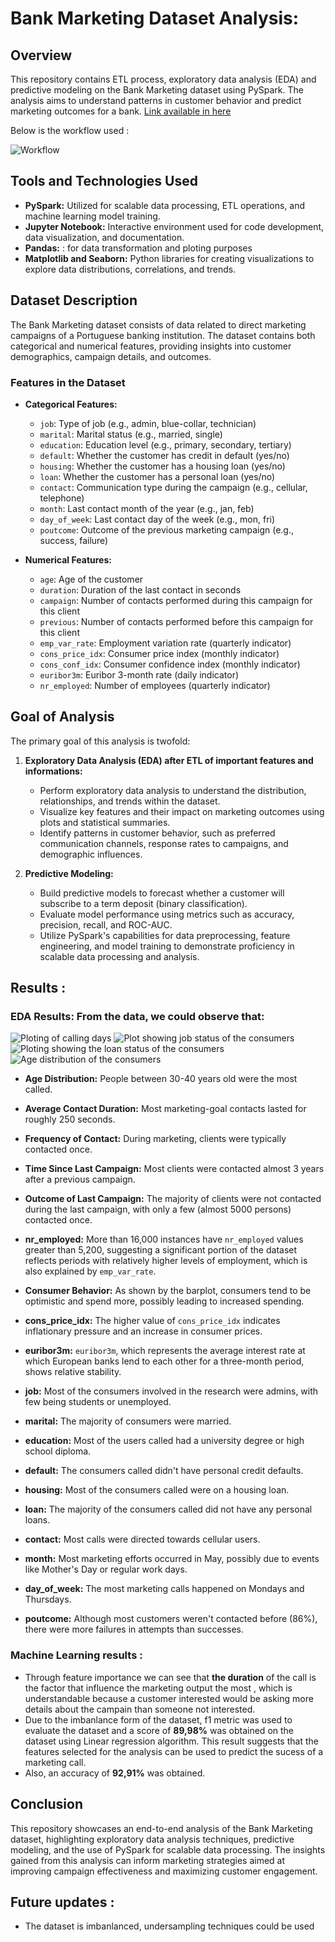 # Bank Marketing Dataset Analysis: 

## Overview

This repository contains ETL process, exploratory data analysis (EDA) and predictive modeling on the Bank Marketing dataset using PySpark. 
The analysis aims to understand patterns in customer behavior and predict marketing outcomes for a bank. [Link available in here](https://archive.ics.uci.edu/dataset/222/bank+marketing)

Below is the workflow used : 

![Workflow](https://github.com/Stone58/banking_marketing/blob/main/plots/banking_diagram.png)

## Tools and Technologies Used

- **PySpark:** Utilized for scalable data processing, ETL operations, and machine learning model training.
- **Jupyter Notebook:** Interactive environment used for code development, data visualization, and documentation.
- **Pandas:** : for data transformation and ploting purposes
- **Matplotlib and Seaborn:** Python libraries for creating visualizations to explore data distributions, correlations, and trends.

## Dataset Description

The Bank Marketing dataset consists of data related to direct marketing campaigns of a Portuguese banking institution. The dataset contains both categorical and numerical features, providing insights into customer demographics, campaign details, and outcomes.


### Features in the Dataset

- **Categorical Features:**
  - `job`: Type of job (e.g., admin, blue-collar, technician)
  - `marital`: Marital status (e.g., married, single)
  - `education`: Education level (e.g., primary, secondary, tertiary)
  - `default`: Whether the customer has credit in default (yes/no)
  - `housing`: Whether the customer has a housing loan (yes/no)
  - `loan`: Whether the customer has a personal loan (yes/no)
  - `contact`: Communication type during the campaign (e.g., cellular, telephone)
  - `month`: Last contact month of the year (e.g., jan, feb)
  - `day_of_week`: Last contact day of the week (e.g., mon, fri)
  - `poutcome`: Outcome of the previous marketing campaign (e.g., success, failure)

- **Numerical Features:**
  - `age`: Age of the customer
  - `duration`: Duration of the last contact in seconds
  - `campaign`: Number of contacts performed during this campaign for this client
  - `previous`: Number of contacts performed before this campaign for this client
  - `emp_var_rate`: Employment variation rate (quarterly indicator)
  - `cons_price_idx`: Consumer price index (monthly indicator)
  - `cons_conf_idx`: Consumer confidence index (monthly indicator)
  - `euribor3m`: Euribor 3-month rate (daily indicator)
  - `nr_employed`: Number of employees (quarterly indicator)

## Goal of Analysis

The primary goal of this analysis is twofold:

1. **Exploratory Data Analysis (EDA) after ETL of important features and informations:**
   - Perform exploratory data analysis to understand the distribution, relationships, and trends within the dataset.
   - Visualize key features and their impact on marketing outcomes using plots and statistical summaries.
   - Identify patterns in customer behavior, such as preferred communication channels, response rates to campaigns, and demographic influences.

2. **Predictive Modeling:**
   - Build predictive models to forecast whether a customer will subscribe to a term deposit (binary classification).
   - Evaluate model performance using metrics such as accuracy, precision, recall, and ROC-AUC.
   - Utilize PySpark's capabilities for data preprocessing, feature engineering, and model training to demonstrate proficiency in scalable data processing and analysis.

## Results : 

  ### EDA Results: From the data, we could observe that:
  ![Ploting of calling days ](https://github.com/Stone58/banking_marketing/blob/main/plots/marketing_call_days.png)
  ![Plot showing job status of the consumers ](https://github.com/Stone58/banking_marketing/blob/main/plots/job_status_of_consumer_called.png)
  ![Ploting showing the loan status of the consumers ](https://github.com/Stone58/banking_marketing/blob/main/plots/consumer_and_their_loan_status.png)
  ![Age distribution of the consumers ](https://github.com/Stone58/banking_marketing/blob/main/plots/age%20distribution%20of%20the%20called%20consumers.png)
  
  - **Age Distribution:** People between 30-40 years old were the most called.
  - **Average Contact Duration:** Most marketing-goal contacts lasted for roughly 250 seconds.
  - **Frequency of Contact:** During marketing, clients were typically contacted once.
  - **Time Since Last Campaign:** Most clients were contacted almost 3 years after a previous campaign.
  - **Outcome of Last Campaign:** The majority of clients were not contacted during the last campaign, with only a few (almost 5000 persons) contacted once.
  - **nr_employed:** More than 16,000 instances have `nr_employed` values greater than 5,200, suggesting a significant portion of the dataset reflects periods with relatively higher levels of employment, which is also explained by `emp_var_rate`.
  - **Consumer Behavior:** As shown by the barplot, consumers tend to be optimistic and spend more, possibly leading to increased spending.
  - **cons_price_idx:** The higher value of `cons_price_idx` indicates inflationary pressure and an increase in consumer prices.
  - **euribor3m:** `euribor3m`, which represents the average interest rate at which European banks lend to each other for a three-month period, shows relative stability.

  - **job:** Most of the consumers involved in the research were admins, with few being students or unemployed.
  - **marital:** The majority of consumers were married.
  - **education:** Most of the users called had a university degree or high school diploma.
  - **default:** The consumers called didn't have personal credit defaults.
  - **housing:** Most of the consumers called were on a housing loan.
  - **loan:** The majority of the consumers called did not have any personal loans.
  - **contact:** Most calls were directed towards cellular users.
  - **month:** Most marketing efforts occurred in May, possibly due to events like Mother's Day or regular work days.
  - **day_of_week:** The most marketing calls happened on Mondays and Thursdays.
  - **poutcome:** Although most customers weren't contacted before (86%), there were more failures in attempts than successes.

### Machine Learning results : 
  - Through feature importance we can see that **the duration** of the call is the factor that influence the marketing output the most , which is understandable because a customer interested would be asking more details about the campain than someone not interested. 
  - Due to the imbanlance form of the dataset, f1 metric was used to evaluate the dataset and a score of **89,98%** was obtained on the dataset using Linear regression algorithm. This result suggests that the features selected for the analysis can be used to predict the sucess of a marketing call.
  - Also, an accuracy of **92,91%** was obtained.
    
## Conclusion
This repository showcases an end-to-end analysis of the Bank Marketing dataset, highlighting exploratory data analysis techniques, predictive modeling, and the use of PySpark for scalable data processing. 
The insights gained from this analysis can inform marketing strategies aimed at improving campaign effectiveness and maximizing customer engagement.

## Future updates : 
  - The dataset is imbanlanced, undersampling techniques could be used 

